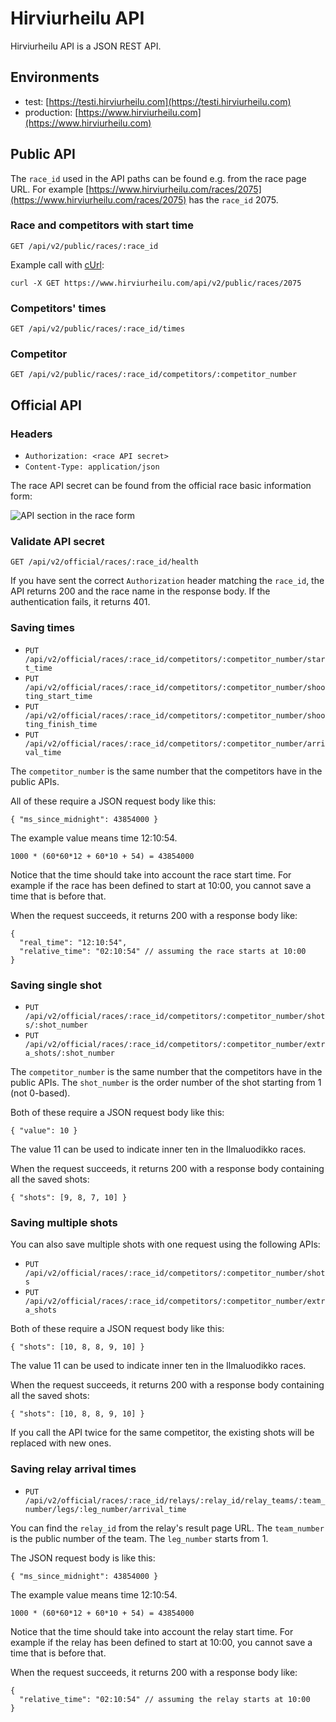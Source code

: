 # Hirviurheilu API

Hirviurheilu API is a JSON REST API.

## Environments

* test: [https://testi.hirviurheilu.com](https://testi.hirviurheilu.com)
* production: [https://www.hirviurheilu.com](https://www.hirviurheilu.com)

## Public API

The `race_id` used in the API paths can be found e.g. from the race page URL. For example [https://www.hirviurheilu.com/races/2075](https://www.hirviurheilu.com/races/2075) has the `race_id` 2075.

### Race and competitors with start time

`GET /api/v2/public/races/:race_id`

Example call with [cUrl](https://curl.haxx.se/):

`curl -X GET https://www.hirviurheilu.com/api/v2/public/races/2075`

### Competitors' times

`GET /api/v2/public/races/:race_id/times`

### Competitor

`GET /api/v2/public/races/:race_id/competitors/:competitor_number`

## Official API

### Headers

* `Authorization: <race API secret>`
* `Content-Type: application/json`

The race API secret can be found from the official race basic information form:

![API section in the race form](race-form-api-secret.png)

### Validate API secret

`GET /api/v2/official/races/:race_id/health`

If you have sent the correct `Authorization` header matching the `race_id`, the API returns 200 and the race name in the response body. If the authentication fails, it returns 401.

### Saving times

* `PUT /api/v2/official/races/:race_id/competitors/:competitor_number/start_time`
* `PUT /api/v2/official/races/:race_id/competitors/:competitor_number/shooting_start_time`
* `PUT /api/v2/official/races/:race_id/competitors/:competitor_number/shooting_finish_time`
* `PUT /api/v2/official/races/:race_id/competitors/:competitor_number/arrival_time`

The `competitor_number` is the same number that the competitors have in the public APIs.

All of these require a JSON request body like this:

```
{ "ms_since_midnight": 43854000 }
```

The example value means time 12:10:54.

`1000 * (60*60*12 + 60*10 + 54) = 43854000`

Notice that the time should take into account the race start time. For example if the race has been defined to start at 10:00, you cannot save a time that is before that.

When the request succeeds, it returns 200 with a response body like:

```
{
  "real_time": "12:10:54",
  "relative_time": "02:10:54" // assuming the race starts at 10:00
}
```

### Saving single shot

* `PUT /api/v2/official/races/:race_id/competitors/:competitor_number/shots/:shot_number`
* `PUT /api/v2/official/races/:race_id/competitors/:competitor_number/extra_shots/:shot_number`

The `competitor_number` is the same number that the competitors have in the public APIs. The `shot_number` is the order number of the shot starting from 1 (not 0-based).

Both of these require a JSON request body like this:

```
{ "value": 10 }
```

The value 11 can be used to indicate inner ten in the Ilmaluodikko races.

When the request succeeds, it returns 200 with a response body containing all the saved shots:

```
{ "shots": [9, 8, 7, 10] }
```

### Saving multiple shots

You can also save multiple shots with one request using the following APIs:

* `PUT /api/v2/official/races/:race_id/competitors/:competitor_number/shots`
* `PUT /api/v2/official/races/:race_id/competitors/:competitor_number/extra_shots`

Both of these require a JSON request body like this:

```
{ "shots": [10, 8, 8, 9, 10] }
```

The value 11 can be used to indicate inner ten in the Ilmaluodikko races.

When the request succeeds, it returns 200 with a response body containing all the saved shots:

```
{ "shots": [10, 8, 8, 9, 10] }
```

If you call the API twice for the same competitor, the existing shots will be replaced with new ones.

### Saving relay arrival times

* `PUT /api/v2/official/races/:race_id/relays/:relay_id/relay_teams/:team_number/legs/:leg_number/arrival_time`

You can find the `relay_id` from the relay's result page URL. The `team_number` is the public number of the team. The `leg_number` starts from 1.

The JSON request body is like this:

```
{ "ms_since_midnight": 43854000 }
```

The example value means time 12:10:54.

`1000 * (60*60*12 + 60*10 + 54) = 43854000`

Notice that the time should take into account the relay start time. For example if the relay has been defined to start at 10:00, you cannot save a time that is before that.

When the request succeeds, it returns 200 with a response body like:

```
{
  "relative_time": "02:10:54" // assuming the relay starts at 10:00
}
```
